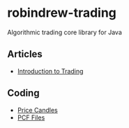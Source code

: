 # robindrew-trading
Algorithmic trading core library for Java

## Articles
* [Introduction to Trading](https://github.com/robindrew/robindrew-trading/wiki/Introduction-to-Trading)

## Coding
* [Price Candles](https://github.com/robindrew/robindrew-trading/wiki/Coding:-Price-Candles)
* [PCF Files](https://github.com/robindrew/robindrew-trading/wiki/Coding:-PCF-Files)

